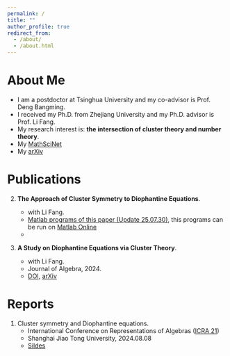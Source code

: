 ```yaml
---
permalink: /
title: ""
author_profile: true
redirect_from: 
  - /about/
  - /about.html
---
```


# About Me
* I am a postdoctor at Tsinghua University and my co-advisor is Prof. Deng Bangming.
* I received my Ph.D. from Zhejiang University and my Ph.D. advisor is Prof. Li Fang.
* My research interest is: **the intersection of cluster theory and number theory**.
* My [MathSciNet](http://mathscinet.ams.org/mathscinet/author?authorId=1584700)
* My [arXiv](http://arxiv.org/a/bao_l_3)
  

# Publications
2. **The Approach of Cluster Symmetry to Diophantine Equations**.
   * with Li Fang.
   * [Matlab programs of this paper (Update 25.07.30)](/files/download.html), this programs can be run on [Matlab Online](https://matlab.mathworks.com)
   * 

1. **A Study on Diophantine Equations via Cluster Theory**.
   * with Li Fang.
   * Journal of Algebra, 2024.
   * [DOI](https://doi.org/10.1016/j.jalgebra.2023.10.012), [arXiv](https://arxiv.org/abs/2306.00468)




# Reports
1. Cluster symmetry and Diophantine equations.
    * International Conference on Representations of Algebras ([ICRA 21](https://icra21.sjtu.edu.cn/index.html))
    * Shanghai Jiao Tong University, 2024.08.08
    * [Sildes](https://icra21.sjtu.edu.cn/LeizhenBao.pdf) 
   
